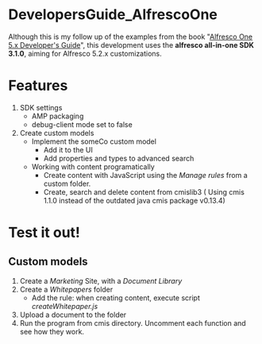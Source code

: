 # DevelopersGuide_AlfrescoOne
Although this is my follow up of the examples from the book "[Alfresco One 5.x Developer's Guide](https://github.com/PacktPublishing/Alfresco-One-5x-Developers-Guide)", this development uses the **alfresco all-in-one SDK 3.1.0**, aiming for Alfresco 5.2.x customizations.

# Features

1. SDK settings
   - AMP packaging
   - debug-client mode set to false
2. Create custom models
   - Implement the someCo custom model
     - Add it to the UI
     - Add properties and types to advanced search
    - Working with content programatically
      - Create content with JavaScript using the *Manage rules* from a custom folder.
      - Create, search and delete content from cmislib3 ( Using cmis 1.1.0 instead of the outdated java cmis package v0.13.4)

# Test it out!
## Custom models
1. Create a *Marketing* Site, with a *Document Library*
2. Create a *Whitepapers* folder
   - Add the rule: when creating content, execute script *createWhitepaper.js*
3. Upload a document to the folder
4. Run the program from cmis directory. Uncomment each function and see how they work.